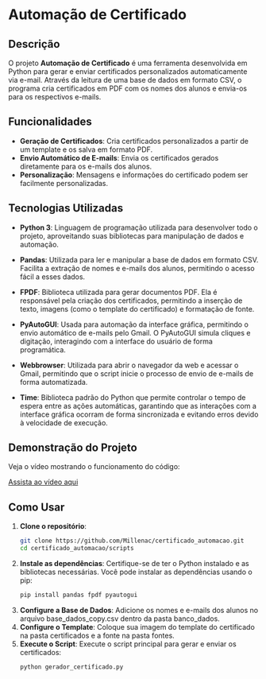 # Automação de Certificado 

## Descrição

O projeto **Automação de Certificado** é uma ferramenta desenvolvida em Python para gerar e enviar certificados personalizados automaticamente via e-mail. Através da leitura de uma base de dados em formato CSV, o programa cria certificados em PDF com os nomes dos alunos e envia-os para os respectivos e-mails.

## Funcionalidades

- **Geração de Certificados**: Cria certificados personalizados a partir de um template e os salva em formato PDF.
- **Envio Automático de E-mails**: Envia os certificados gerados diretamente para os e-mails dos alunos.
- **Personalização**: Mensagens e informações do certificado podem ser facilmente personalizadas.

## Tecnologias Utilizadas

- **Python 3**: Linguagem de programação utilizada para desenvolver todo o projeto, aproveitando suas bibliotecas para manipulação de dados e automação.

- **Pandas**: Utilizada para ler e manipular a base de dados em formato CSV. Facilita a extração de nomes e e-mails dos alunos, permitindo o acesso fácil a esses dados.

- **FPDF**: Biblioteca utilizada para gerar documentos PDF. Ela é responsável pela criação dos certificados, permitindo a inserção de texto, imagens (como o template do certificado) e formatação de fonte.

- **PyAutoGUI**: Usada para automação da interface gráfica, permitindo o envio automático de e-mails pelo Gmail. O PyAutoGUI simula cliques e digitação, interagindo com a interface do usuário de forma programática.

- **Webbrowser**: Utilizada para abrir o navegador da web e acessar o Gmail, permitindo que o script inicie o processo de envio de e-mails de forma automatizada.

- **Time**: Biblioteca padrão do Python que permite controlar o tempo de espera entre as ações automáticas, garantindo que as interações com a interface gráfica ocorram de forma sincronizada e evitando erros devido à velocidade de execução.

## Demonstração do Projeto

Veja o vídeo mostrando o funcionamento do código:

[Assista ao vídeo aqui]([https://link-do-video.com](https://youtu.be/kY85-Uy149E))


## Como Usar

1. **Clone o repositório**:
   ```bash
   git clone https://github.com/Millenac/certificado_automacao.git
   cd certificado_automacao/scripts
   
2. **Instale as dependências**: Certifique-se de ter o Python instalado e as bibliotecas necessárias. Você pode instalar as dependências usando o pip:
   ```bash
   pip install pandas fpdf pyautogui

3. **Configure a Base de Dados**: Adicione os nomes e e-mails dos alunos no arquivo base_dados_copy.csv dentro da pasta banco_dados.
4. **Configure o Template**: Coloque sua imagem do template do certificado na pasta certificados e a fonte na pasta fontes.
5. **Execute o Script**: Execute o script principal para gerar e enviar os certificados:
   ```bash
   python gerador_certificado.py
